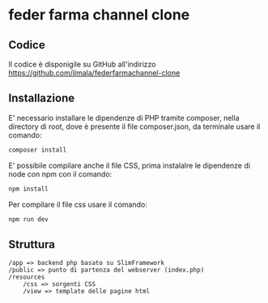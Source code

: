 # feder farma channel clone

## Codice

Il codice è disponigile su GitHub all'indirizzo https://github.com/ilmala/federfarmachannel-clone

## Installazione

E' necessario installare le dipendenze di PHP tramite composer, nella directory di root, dove è presente il file composer.json, da terminale usare il comando:

```bash
composer install
```

E' possibile compilare anche il file CSS, prima instalalre le dipendenze di node con npm con il comando:

```bash
npm install
```

Per compilare il file css usare il comando:

```bash
npm run dev
```

## Struttura

```
/app => backend php basato su SlimFramework
/public => punto di partenza del webserver (index.php)
/resources
    /css => sorgenti CSS
    /view => template delle pagine html 
```
